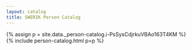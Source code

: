 ```yaml
---
layout: catalog
title: SWERIK Person Catalog
---
```

{% assign p = site.data._person-catalog.i-PsSysCdjrkuVBAo163T4KM %}
{% include person-catalog.html p=p %}

